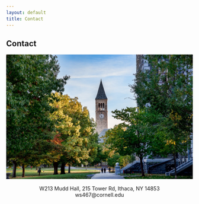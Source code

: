 ```yaml
---
layout: default
title: Contact
---
```


## Contact

<div style="text-align: center;">
    <img src="cornell.jpeg" alt="Cornell University" style="max-width: 100%; height: auto;">
    <p>W213 Mudd Hall, 215 Tower Rd, Ithaca, NY 14853<br>
    ws467@cornell.edu</p>
</div>
